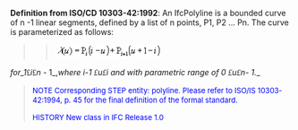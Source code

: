﻿**Definition from ISO/CD 10303-42:1992**: An IfcPolyline is a bounded curve of n -1 linear segments, defined by a list of n points, P1, P2 ... Pn. The curve is parameterized as follows:

> 
>> ![Image](../../../../../../figures/ifcpolyline-math1.gif)
>>


> 
_for_1_<font face="Symbol">&pound;</font>_i_<font face="Symbol">&pound;</font>_n -_ 1_,_where _i_-1 <font face="Symbol">&pound;</font>_u_<font face="Symbol">&pound;</font>_i_ and with parametric range of 0 <font face="Symbol">&pound;</font>_u_<font face="Symbol">&pound;</font>_n_- 1.__

> <font size="-1" color="#0000FF">NOTE Corresponding STEP entity:
		  polyline. Please refer to ISO/IS 10303-42:1994, p. 45 for the final definition
		  of the formal standard. </font>
> 
> <font size="-1" color="#0000FF">HISTORY New class in IFC Release 1.0
		  </font>
>